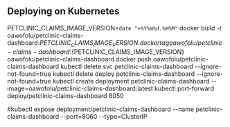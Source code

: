 ## Deploying on Kubernetes
PETCLINIC_CLAIMS_IMAGE_VERSION=`date "+%Y%m%d.%H%M"`
docker build -t oawofolu/petclinic-claims-dashboard:${PETCLINIC_CLAIMS_IMAGE_VERSION} .
docker tag oawofolu/petclinic-claims-dashboard:${PETCLINIC_CLAIMS_IMAGE_VERSION} oawofolu/petclinic-claims-dashboard
docker push oawofolu/petclinic-claims-dashboard
kubectl delete svc petclinic-claims-dashboard --ignore-not-found=true
kubectl delete deploy petclinic-claims-dashboard --ignore-not-found=true
kubectl create deployment petclinic-claims-dashboard --image=oawofolu/petclinic-claims-dashboard:latest
kubectl port-forward deploy/petclinic-claims-dashboard 8050

#kubectl expose deployment/petclinic-claims-dashboard --name petclinic-claims-dashboard --port=8060 --type=ClusterIP
